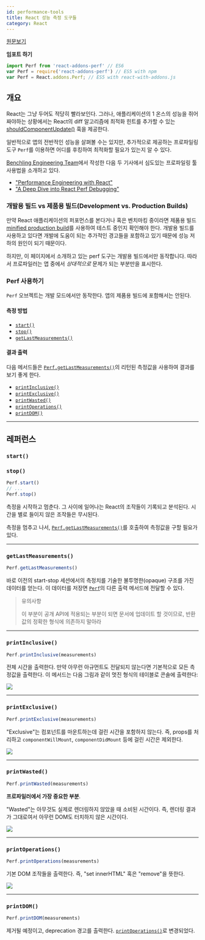 ```yaml
---
id: performance-tools
title: React 성능 측정 도구들
category: React
---
```


[원문보기](https://facebook.github.io/react/docs/perf.html)

**임포트 하기**

```javascript
import Perf from 'react-addons-perf' // ES6
var Perf = require('react-addons-perf') // ES5 with npm
var Perf = React.addons.Perf; // ES5 with react-with-addons.js
```

## 개요

React는 그냥 두어도 적당히 빨라보인다. 그러나, 애플리케이션의 1 온스의 성능을 쥐어 짜야하는 상황에서는 React의 diff 알고리즘에 최적화 힌트를 추가할 수 있는 [shouldComponentUpdate()](https://facebook.github.io/react/docs/react-component.html#shouldcomponentupdate) 훅을 제공한다.

일반적으로 앱의 전반적인 성능을 살펴볼 수는 있지만, 추가적으로 제공하는 프로파일링 도구 `Perf`를 이용하면 어디를 후킹하여 최적화할 필요가 있는지 알 수 있다.

[Benchling Engineering Team](http://benchling.engineering)에서 작성한 다음 두 기사에서 심도있는 프로파일링 툴 사용법을 소개하고 있다.

 - ["Performance Engineering with React"](http://benchling.engineering/performance-engineering-with-react/)
 - ["A Deep Dive into React Perf Debugging"](http://benchling.engineering/deep-dive-react-perf-debugging/)

### 개발용 빌드 vs 제품용 빌드(Development vs. Production Builds)

만약 React 애플리케이션의 퍼포먼스를 본다거나 혹은 벤치마킹 중이라면 제품용 빌드[minified production build](https://facebook.github.io/react/downloads.html)를 사용하여 테스트 중인지 확인해야 한다.
개발용 빌드를 사용하고 있다면 개발에 도움이 되는 추가적인 경고들을 포함하고 있기 때문에 성능 저하의 원인이 되기 때문이다.

하지만, 이 페이지에서 소개하고 있는 perf 도구는 개발용 빌드에서만 동작합니다.  따라서 프로파일러는 앱 중에서 _상대적으로_ 문제가 되는 부분만을 표시한다.

### Perf 사용하기

`Perf` 오브젝트는 개발 모드에서만 동작한다. 앱의 제품용 빌드에 포함해서는 안된다.

#### 측정 방법

 - [`start()`](#start)
 - [`stop()`](#stop)
 - [`getLastMeasurements()`](#getlastmeasurements)

#### 결과 출력

다음 메서드들은 [`Perf.getLastMeasurements()`](#getlastmeasurements)의 리턴된 측정값을 사용하여 결과를 보기 좋게 한다.

 - [`printInclusive()`](#printinclusive)
 - [`printExclusive()`](#printexclusive)
 - [`printWasted()`](#printwasted)
 - [`printOperations()`](#printoperations)
 - [`printDOM()`](#printdom)

* * *

## 레퍼런스

### `start()`
### `stop()`

```javascript
Perf.start()
// ...
Perf.stop()
```

측정을 시작하고 멈춘다. 그 사이에 일어나는 React의 조작들이 기록되고 분석된다. 시간을 별로 들이지 않은 조작들은 무시된다.

측정을 멈추고 나서, [`Perf.getLastMeasurements()`](#getlastmeasurements)를 호출하여 측정값을 구할 필요가 있다.

* * *

### `getLastMeasurements()`

```javascript
Perf.getLastMeasurements()
```

바로 이전의 start-stop 세션에서의 측정치를 기술한 불투명한(opaque) 구조를 가진 데이터를 얻는다. 이 데이터를 저장면 [`Perf`](#printing-results)의 다른 출력 메서드에 전달할 수 있다.

> 유의사항
>
> 이 부분이 공개 API에 적용되는 부분이 되면 문서에 업데이트 할 것이므로, 반환값의 정확한 형식에 의존하지 말아라

* * *

### `printInclusive()`

```javascript
Perf.printInclusive(measurements)
```

전체 시간을 출력한다. 만약 아무런 아규먼트도 전달되지 않는다면 기본적으로 모든 측정값을 출력한다. 이 메서드는 다음 그림과 같이 멋진 형식의 테이블로 콘솔에 출력한다:

![](https://facebook.github.io/react/img/docs/perf-inclusive.png)

* * *

### `printExclusive()`

```javascript
Perf.printExclusive(measurements)
```

"Exclusive"는 컴포넌트를 마운트하는데 걸린 시간을 포함하지 않는다. 즉, props를 처리하고 `componentWillMount`, `componentDidMount` 등에 걸린 시간은 제외한다.

![](https://facebook.github.io/react/img/docs/perf-exclusive.png)

* * *

### `printWasted()`

```javascript
Perf.printWasted(measurements)
```

**프로파일러에서 가장 중요한 부분**.

"Wasted"는 아무것도 실제로 렌더링하지 않았을 때 소비된 시간이다. 즉, 렌더링 결과가 그대로여서 아무런 DOM도 터치하지 않은 시간이다.

![](https://facebook.github.io/react/img/docs/perf-wasted.png)

* * *

### `printOperations()`

```javascript
Perf.printOperations(measurements)
```

기본 DOM 조작들을 출력한다. 즉, "set innerHTML" 혹은 "remove"을 뜻한다.

![](https://facebook.github.io/react/img/docs/perf-dom.png)

* * *

### `printDOM()`

```javascript
Perf.printDOM(measurements)
```

제거될 예정이고, deprecation 경고를 출력한다. [`printOperations()`](#printoperations)로 변경되었다.
